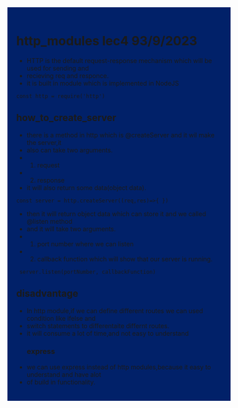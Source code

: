 <div style= "background-color:#012169; padding: 20px 20px">

# http_modules lec4 93/9/2023

- HTTP is the default request-response mechanism which will be used for sending and
- recieving req and responce.
- it is built in module which is implemented in NodeJS

```
const http = require('http')
```

## how_to_create_server

- there is a method in http which is @createServer and it wil make the server,it
- also can take two arguments.
- 1.  request
- 2.  response
- it will also return some data(object data).

```
const server = http.createServer((req,res)=>{ })
```

- then it will return object data which can store it and we called @listen method
- and it will take two arguments.
- 1.  port number where we can listen
- 2.  callback function which will show that our server is running.

```
 server.listen(portNumber, callbackFunction)
```

## disadvantage

- In http module,if we can define different routes we can used condition like ifelse and
- switch statements to differentaite differnt routes.
- it will consume a lot of time,and not easy to understand
  ### express
- we can use express instead of http modules,because it easy to understand and have alot
- of build in functionality.

</div>

